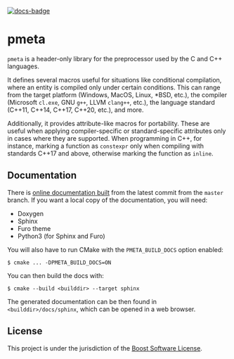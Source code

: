 [![docs-badge][]][docs]

# pmeta

`pmeta` is a header-only library for the preprocessor used by the C and C++ languages.

It defines several macros useful for situations like conditional compilation,
where an entity is compiled only under certain conditions. This can range from
the target platform (Windows, MacOS, Linux, \*BSD, etc.), the compiler
(Microsoft `cl.exe`, GNU `g++`, LLVM `clang++`, etc.), the language standard
(C++11, C++14, C++17, C++20, etc.), and more.

Additionally, it provides attribute-like macros for portability. These are
useful when applying compiler-specific or standard-specific attributes only in
cases where they are supported. When programming in C++, for instance, marking a
function as `constexpr` only when compiling with standards C++17 and above,
otherwise marking the function as `inline`.

## Documentation

There is [online documentation built][docs] from the latest commit from the
`master` branch. If you want a local copy of the documentation, you will need:

- Doxygen
- Sphinx
- Furo theme
- Python3 (for Sphinx and Furo)

You will also have to run CMake with the `PMETA_BUILD_DOCS` option enabled:

```
$ cmake ... -DPMETA_BUILD_DOCS=ON
```

You can then build the docs with:

```
$ cmake --build <builddir> --target sphinx
```

The generated documentation can be then found in `<builddir>/docs/sphinx`, which
can be opened in a web browser.

## License

This project is under the jurisdiction of the [Boost Software License](LICENSE).

[docs]: https://acdenissk.github.io/pmeta/
[docs-badge]: https://img.shields.io/badge/docs-online-5023dd.svg?style=flat-square
